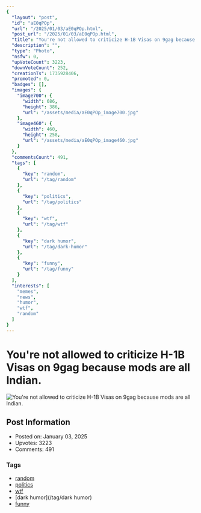 ```yaml
---
{
  "layout": "post",
  "id": "aE0qPOp",
  "url": "/2025/01/03/aE0qPOp.html",
  "post_url": "/2025/01/03/aE0qPOp.html",
  "title": "You're not allowed to criticize H-1B Visas on 9gag because mods are all Indian.",
  "description": "",
  "type": "Photo",
  "nsfw": 0,
  "upVoteCount": 3223,
  "downVoteCount": 252,
  "creationTs": 1735928406,
  "promoted": 0,
  "badges": [],
  "images": {
    "image700": {
      "width": 686,
      "height": 386,
      "url": "/assets/media/aE0qPOp_image700.jpg"
    },
    "image460": {
      "width": 460,
      "height": 258,
      "url": "/assets/media/aE0qPOp_image460.jpg"
    }
  },
  "commentsCount": 491,
  "tags": [
    {
      "key": "random",
      "url": "/tag/random"
    },
    {
      "key": "politics",
      "url": "/tag/politics"
    },
    {
      "key": "wtf",
      "url": "/tag/wtf"
    },
    {
      "key": "dark humor",
      "url": "/tag/dark-humor"
    },
    {
      "key": "funny",
      "url": "/tag/funny"
    }
  ],
  "interests": [
    "memes",
    "news",
    "humor",
    "wtf",
    "random"
  ]
}
---
```


# You're not allowed to criticize H-1B Visas on 9gag because mods are all Indian.

![You're not allowed to criticize H-1B Visas on 9gag because mods are all Indian.](/assets/media/aE0qPOp_image700.jpg)

## Post Information

- Posted on: January 03, 2025
- Upvotes: 3223
- Comments: 491

### Tags

- [random](/tag/random)
- [politics](/tag/politics)
- [wtf](/tag/wtf)
- [dark humor](/tag/dark humor)
- [funny](/tag/funny)
